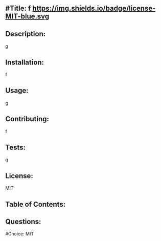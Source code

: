 
#Title: f                                   https://img.shields.io/badge/license-MIT-blue.svg
-------

Description: 
------------
g

Installation: 
-------------
f

Usage:
------
g

Contributing:
-------------
f

Tests:
------
g

License:
--------
MIT

Table of Contents:
------------------

Questions:
----------


#Choice: MIT
          
          